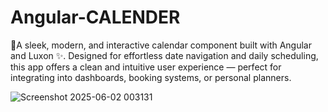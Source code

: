# Angular-CALENDER
📆A sleek, modern, and interactive calendar component built with Angular and Luxon ✨. Designed for effortless date navigation and daily scheduling, this app offers a clean and intuitive user experience — perfect for integrating into dashboards, booking systems, or personal planners.

![Screenshot 2025-06-02 003131](https://github.com/user-attachments/assets/a0532e7e-b873-4dba-a51b-b392621525f8)
